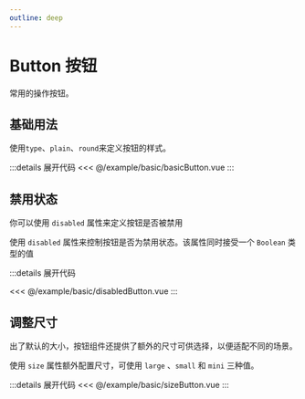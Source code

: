 ```yaml
---
outline: deep
---
```


# Button 按钮

常用的操作按钮。

## 基础用法

使用`type`、`plain`、`round`来定义按钮的样式。

<script lang="ts" setup>
import basicButton from '@/example/basic/basicButton.vue'
import disabledButton from '@/example/basic/disabledButton.vue'
import sizeButton from '@/example/basic/sizeButton.vue'
</script>

<ClientOnly>
  <basicButton />
</ClientOnly>

:::details 展开代码
<<< @/example/basic/basicButton.vue
:::

## 禁用状态

你可以使用 `disabled` 属性来定义按钮是否被禁用

使用 `disabled` 属性来控制按钮是否为禁用状态。该属性同时接受一个 `Boolean` 类型的值

<ClientOnly>
  <disabledButton />
</ClientOnly>

:::details 展开代码

<<< @/example/basic/disabledButton.vue
:::

## 调整尺寸

出了默认的大小，按钮组件还提供了额外的尺寸可供选择，以便适配不同的场景。

使用 `size` 属性额外配置尺寸，可使用 `large` 、`small` 和 `mini` 三种值。

<ClientOnly>
  <sizeButton />
</ClientOnly>

:::details 展开代码
<<< @/example/basic/sizeButton.vue
:::